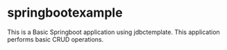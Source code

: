 # springbootexample

This is a Basic Springboot application using jdbctemplate.
This application performs basic CRUD operations.


